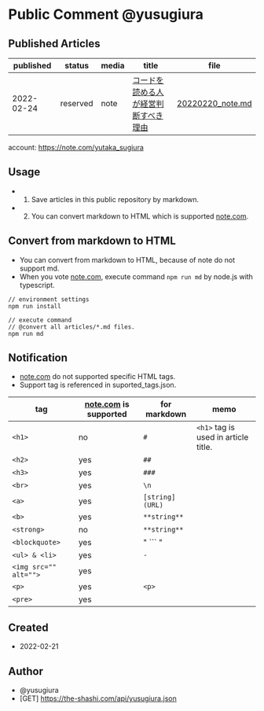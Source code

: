 # Public Comment @yusugiura
 
 ## Published Articles

 | published | status | media | title | file |
 | -- | -- | -- | -- | -- |
 | 2022-02-24 | reserved | note | [コードを読める人が経営判断すべき理由](/articles/20220220_note.md) | [20220220_note.md](/articles/20220220_note.md) | 

 account: https://note.com/yutaka_sugiura
 
 ## Usage

 - 1) Save articles in this public repository by markdown.
 - 2) You can convert markdown to HTML which is supported [note.com](https://note.com).

 ## Convert from markdown to HTML

 - You can convert from markdown to HTML, because of note do not support md.
 - When you vote [note.com](https://note.com), execute command `npm run md` by node.js with typescript.

```
// environment settings
npm run install

// execute command
// @convert all articles/*.md files.
npm run md
```

## Notification

 - [note.com](https://note.com) do not supported specific HTML tags.
 - Support tag is referenced in suported_tags.json.


| tag | [note.com](https://note.com) is supported | for markdown | memo |
| -- | -- | -- | -- |
| `<h1>` | no | `#` | `<h1>` tag is used in article title. |
| `<h2>` | yes | `##` | |
| `<h3>` | yes | `###` | |
| `<br>` | yes | `\n` | |
| `<a>` | yes | `[string](URL)` | |
| `<b>` | yes | `**string**` | |
| `<strong>` | no | `**string**` | |
| `<blockquote>` | yes | " ``` " | |
| `<ul> & <li>` | yes | `-` | |
| `<img src="" alt="">` | yes | | |
| `<p>` | yes | `<p>` | |
| `<pre>` | yes | | |

 ## Created
  
 - 2022-02-21

 ## Author
 - @yusugiura 
 - [GET] https://the-shashi.com/api/yusugiura.json

